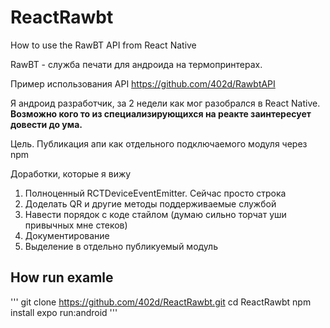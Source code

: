 # ReactRawbt
How to use the RawBT API from React Native

RawBT - служба печати для андроида на термопринтерах. 

Пример использования API https://github.com/402d/RawbtAPI

Я андроид разработчик, за 2 недели как мог разобрался в React Native. 
**Возможно кого то из специализирующихся на реакте заинтересует довести до ума.** 

Цель. 
Публикация апи как отдельного подключаемого модуля через npm

Доработки, которые я вижу
1. Полноценный RCTDeviceEventEmitter. Сейчас просто строка
2. Доделать QR и другие методы поддерживаемые службой
3. Навести порядок с коде стайлом (думаю сильно торчат уши привычных мне стеков)
4. Документирование
5. Выделение в отдельно публикуемый модуль


## How run examle
'''
git clone https://github.com/402d/ReactRawbt.git
cd ReactRawbt
npm install
expo run:android
'''
